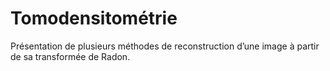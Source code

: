# Tomodensitométrie
Présentation de plusieurs méthodes de reconstruction d’une image à partir de sa transformée de Radon.
